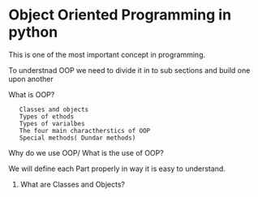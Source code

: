  # Object Oriented Programming in python 

 This is one of the most important concept in programming. 
 
 To understnad OOP we need to divide it in to sub sections and build one upon another 
 
 What is OOP?
 
       Classes and objects
       Types of ethods
       Types of varialbes 
       The four main charactherstics of OOP
       Special methods( Dundar methods) 

Why do we use OOP/ What is the use of OOP? 

We will define each Part properly in way it is easy to understand. 

1. What are Classes and Objects? 
       

    
 
